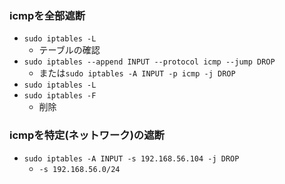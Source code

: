 ### icmpを全部遮断
- `sudo iptables -L`
  - テーブルの確認 
- `sudo iptables --append INPUT --protocol icmp --jump DROP`
  - または`sudo iptables -A INPUT -p icmp -j DROP` 
- `sudo iptables -L`
- `sudo iptables -F`
  - 削除 

### icmpを特定(ネットワーク)の遮断
- `sudo iptables -A INPUT -s 192.168.56.104 -j DROP`
  - `-s 192.168.56.0/24` 
